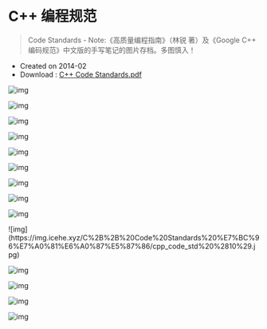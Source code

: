 # C++ 编程规范

> Code Standards - Note:《高质量编程指南》（林锐 著）及《Google C++ 编码规范》中文版的手写笔记的图片存档。多图慎入！

- Created on 2014-02
- Download : [C++ Code Standards.pdf](https://att.icehe.xyz//pdf%2FC%2B%2B%20Code%20Standards.pdf)

![img](https://img.icehe.xyz/C%2B%2B%20Code%20Standards%20%E7%BC%96%E7%A0%81%E6%A0%87%E5%87%86/cpp_code_std%20%281%29.jpg)

![img](https://img.icehe.xyz/C%2B%2B%20Code%20Standards%20%E7%BC%96%E7%A0%81%E6%A0%87%E5%87%86/cpp_code_std%20%282%29.jpg)

![img](https://img.icehe.xyz/C%2B%2B%20Code%20Standards%20%E7%BC%96%E7%A0%81%E6%A0%87%E5%87%86/cpp_code_std%20%283%29.jpg)

![img](https://img.icehe.xyz/C%2B%2B%20Code%20Standards%20%E7%BC%96%E7%A0%81%E6%A0%87%E5%87%86/cpp_code_std%20%284%29.jpg)

![img](https://img.icehe.xyz/C%2B%2B%20Code%20Standards%20%E7%BC%96%E7%A0%81%E6%A0%87%E5%87%86/cpp_code_std%20%285%29.jpg)

![img](https://img.icehe.xyz/C%2B%2B%20Code%20Standards%20%E7%BC%96%E7%A0%81%E6%A0%87%E5%87%86/cpp_code_std%20%286%29.jpg)

![img](https://img.icehe.xyz/C%2B%2B%20Code%20Standards%20%E7%BC%96%E7%A0%81%E6%A0%87%E5%87%86/cpp_code_std%20%287%29.jpg)

![img](https://img.icehe.xyz/C%2B%2B%20Code%20Standards%20%E7%BC%96%E7%A0%81%E6%A0%87%E5%87%86/cpp_code_std%20%288%29.jpg)

![img](https://img.icehe.xyz/C%2B%2B%20Code%20Standards%20%E7%BC%96%E7%A0%81%E6%A0%87%E5%87%86/cpp_code_std%20%289%29.jpg)

<div>
![img](https://img.icehe.xyz/C%2B%2B%20Code%20Standards%20%E7%BC%96%E7%A0%81%E6%A0%87%E5%87%86/cpp_code_std%20%2810%29.jpg)

![img](https://img.icehe.xyz/C%2B%2B%20Code%20Standards%20%E7%BC%96%E7%A0%81%E6%A0%87%E5%87%86/cpp_code_std%20%2811%29.jpg)

![img](https://img.icehe.xyz/C%2B%2B%20Code%20Standards%20%E7%BC%96%E7%A0%81%E6%A0%87%E5%87%86/cpp_code_std%20%2812%29.jpg)

![img](https://img.icehe.xyz/C%2B%2B%20Code%20Standards%20%E7%BC%96%E7%A0%81%E6%A0%87%E5%87%86/cpp_code_std%20%2813%29.jpg)

![img](https://img.icehe.xyz/C%2B%2B%20Code%20Standards%20%E7%BC%96%E7%A0%81%E6%A0%87%E5%87%86/cpp_code_std%20%2814%29.jpg)
